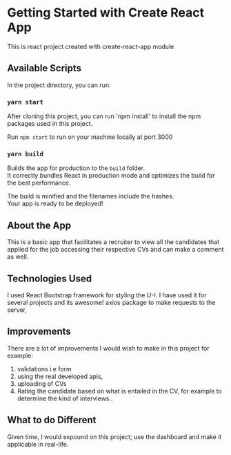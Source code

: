 # Getting Started with Create React App

This is react project created with create-react-app module

## Available Scripts

In the project directory, you can run:

### `yarn start`
After cloning this project, you can run 'npm install' to install the npm packages used in this project.

Run `npm start` to run on your machine locally at port 3000 

### `yarn build`

Builds the app for production to the `build` folder.\
It correctly bundles React in production mode and optimizes the build for the best performance.

The build is minified and the filenames include the hashes.\
Your app is ready to be deployed!

## About the App
This is a basic app that facilitates a recruiter to view all the candidates that applied for the job accessing their respective CVs and can make a comment as well.

## Technologies Used

I used React Bootstrap framework for styling  the U-I. I have used it for several projects and its awesome!
axios package to make requests to the server,

## Improvements
There are a lot of improvements I would wish to make in this project for example:

1. validations i.e form
2. using the real developed apis,
3. uploading of CVs
4. Rating the candidate based on what is entailed in the CV, for example to determine the kind of interviews..

## What to do Different

Given time, I would expound on this project; use the dashboard and make it applicable in real-life.




